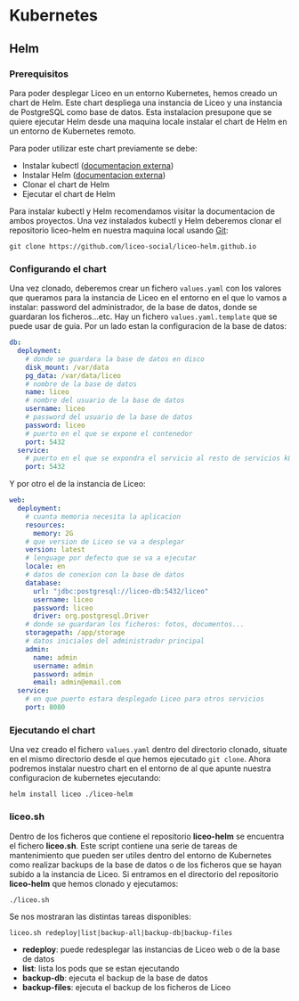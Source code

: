 # Kubernetes

## Helm

### Prerequisitos

Para poder desplegar Liceo en un entorno Kubernetes, hemos creado un chart de Helm. Este chart despliega una instancia de Liceo y una instancia de PostgreSQL como base de datos. Esta instalacion presupone que se quiere ejecutar Helm desde una maquina locale instalar el chart de Helm en un entorno de Kubernetes remoto.

Para poder utilizar este chart previamente se debe:

- Instalar kubectl ([documentacion externa](https://kubernetes.io/es/docs/tasks/tools/install-kubectl/))
- Instalar Helm ([documentacion externa](https://helm.sh/docs/intro/install/))
- Clonar el chart de Helm
- Ejecutar el chart de Helm

Para instalar kubectl y Helm recomendamos visitar la documentacion de ambos proyectos. Una vez instalados kubectl y Helm deberemos clonar el repositorio liceo-helm en nuestra maquina local usando [Git](https://git-scm.com/):

```shell
git clone https://github.com/liceo-social/liceo-helm.github.io
```

### Configurando el chart

Una vez clonado, deberemos crear un fichero `values.yaml` con los valores que queramos para la instancia de Liceo en el entorno en el que lo vamos a instalar: password del administrador, de la base de datos, donde se guardaran los ficheros...etc. Hay un fichero `values.yaml.template` que se puede usar de guia. Por un lado estan la configuracion de la base de datos:

```yaml
db:
  deployment:    
    # donde se guardara la base de datos en disco
    disk_mount: /var/data
    pg_data: /var/data/liceo    
    # nombre de la base de datos
    name: liceo
    # nombre del usuario de la base de datos
    username: liceo
    # password del usuario de la base de datos
    password: liceo
    # puerto en el que se expone el contenedor
    port: 5432
  service:
    # puerto en el que se expondra el servicio al resto de servicios k8s
    port: 5432
```

Y por otro el de la instancia de Liceo:

```yaml
web:
  deployment:
    # cuanta memoria necesita la aplicacion
    resources:
      memory: 2G
    # que version de Liceo se va a desplegar
    version: latest
    # lenguage por defecto que se va a ejecutar
    locale: en
    # datos de conexion con la base de datos
    database:
      url: "jdbc:postgresql://liceo-db:5432/liceo"
      username: liceo
      password: liceo
      driver: org.postgresql.Driver
    # donde se guardaran los ficheros: fotos, documentos...
    storagepath: /app/storage
    # datos iniciales del administrador principal
    admin:
      name: admin
      username: admin
      password: admin
      email: admin@email.com
  service:  
    # en que puerto estara desplegado Liceo para otros servicios
    port: 8080        
```

### Ejecutando el chart

Una vez creado el fichero `values.yaml` dentro del directorio clonado, situate en el mismo directorio desde el que hemos ejecutado `git clone`. Ahora podremos instalar nuestro chart en el entorno de al que apunte nuestra configuracion de kubernetes ejecutando:

```shell
helm install liceo ./liceo-helm
```

### liceo.sh

Dentro de los ficheros que contiene el repositorio **liceo-helm** se encuentra el fichero **liceo.sh**. Este script contiene una serie de tareas de mantenimiento que pueden ser utiles dentro del entorno de Kubernetes como realizar backups de la base de datos o de los ficheros que se hayan subido a la instancia de Liceo. Si entramos en el directorio del repositorio **liceo-helm** que hemos clonado y ejecutamos:

```shell
./liceo.sh
```

Se nos mostraran las distintas tareas disponibles:

```shell
liceo.sh redeploy|list|backup-all|backup-db|backup-files
```

- **redeploy**: puede redesplegar las instancias de Liceo web o de la base de datos
- **list**: lista los pods que se estan ejecutando
- **backup-db**: ejecuta el backup de la base de datos
- **backup-files**: ejecuta el backup de los ficheros de Liceo
